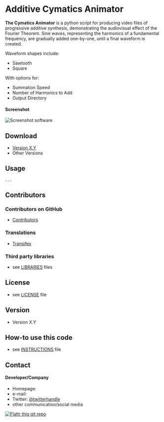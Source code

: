 Additive Cymatics Animator
======
**The Cymatics Animator** is a python script for producing video files of progressive additive synthesis, demonstrating the audiovisual effect of the Fourier Theorem. Sine waves, representing the harmonics of a fundamental frequency, are gradually added one-by-one, until a final waveform is created. 

Waveform shapes include:
- Sawtooth 
- Square

With options for:
- Summation Speed
- Number of Harmonics to Add
- Output Directory


#### Screenshot
![Screenshot software](http://url/screenshot-software.png "screenshot software")

## Download
* [Version X.Y](https://github.com/username/sw-name/archive/master.zip)
* Other Versions

## Usage
```$ git clone https://github.com/username/software-project.git
...
```
## Contributors

### Contributors on GitHub
* [Contributors](https://github.com/username/sw-name/graphs/contributors)

### Translations
* [Transifex](https://www.transifex.com/projects/p/sw-name/)

### Third party libraries
* see [LIBRARIES](https://github.com/username/sw-name/blob/master/LIBRARIES.md) files

## License 
* see [LICENSE](https://github.com/username/sw-name/blob/master/LICENSE.md) file

## Version 
* Version X.Y

## How-to use this code
* see [INSTRUCTIONS](https://github.com/username/sw-name/blob/master/INSTRUCTIONS.md) file

## Contact
#### Developer/Company
* Homepage: 
* e-mail: 
* Twitter: [@twitterhandle](https://twitter.com/twitterhandle "twitterhandle on twitter")
* other communication/social media

[![Flattr this git repo](http://api.flattr.com/button/flattr-badge-large.png)](https://flattr.com/submit/auto?user_id=username&url=https://github.com/username/sw-name&title=sw-name&language=&tags=github&category=software)
